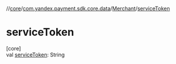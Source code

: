 //[core](../../../index.md)/[com.yandex.payment.sdk.core.data](../index.md)/[Merchant](index.md)/[serviceToken](service-token.md)

# serviceToken

[core]\
val [serviceToken](service-token.md): String
